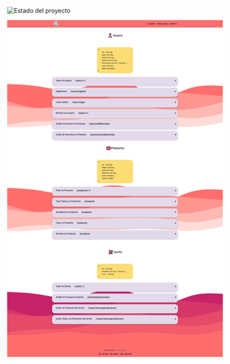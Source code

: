 ![Estado del proyecto](https://img.shields.io/badge/ESTADO-%20COMPLETO-green)

<p align='center'>
    <img  width=800 align=center src='./public/assets/readme.png' alt='shopping-backend' />
<p/>
